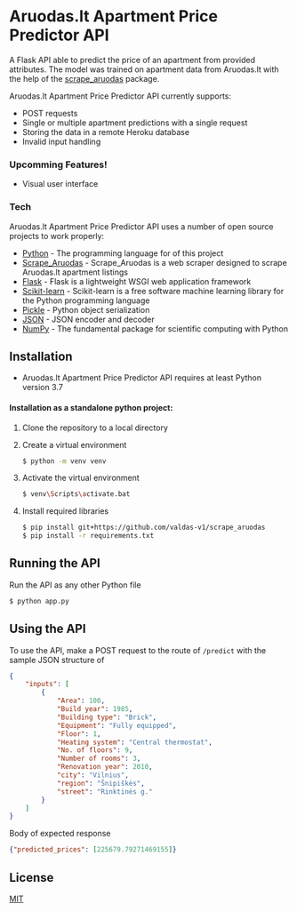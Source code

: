 # Aruodas.lt Apartment Price Predictor API
A Flask API able to predict the price of an apartment from provided attributes.
The model was trained on apartment data from Aruodas.lt with the help of the [scrape_aruodas](https://github.com/valdas-v1/scrape_aruodas) package.

Aruodas.lt Apartment Price Predictor API currently supports:
  - POST requests
  - Single or multiple apartment predictions with a single request
  - Storing the data in a remote Heroku database
  - Invalid input handling
### Upcomming Features!

  - Visual user interface

### Tech
Aruodas.lt Apartment Price Predictor API uses a number of open source projects to work properly:

* [Python](https://www.python.org/) - The programming language for of this project
* [Scrape_Aruodas](https://github.com/valdas-v1/scrape_aruodas) - Scrape_Aruodas is a web scraper designed to scrape Aruodas.lt apartment listings
* [Flask](https://flask.palletsprojects.com/en/1.1.x/) - Flask is a lightweight WSGI web application framework
* [Scikit-learn](https://scikit-learn.org/stable/) - Scikit-learn is a free software machine learning library for the Python programming language
* [Pickle](https://docs.python.org/3/library/pickle.html) - Python object serialization
* [JSON](https://docs.python.org/3/library/json.html) - JSON encoder and decoder
* [NumPy](https://numpy.org/) - The fundamental package for scientific computing with Python

## Installation
* Aruodas.lt Apartment Price Predictor API requires at least Python version 3.7

#### Installation as a standalone python project:

1) Clone the repository to a local directory

2) Create a virtual environment
    ```sh
    $ python -m venv venv
    ```
3) Activate the virtual environment
    ```sh
    $ venv\Scripts\activate.bat
    ```

4) Install required libraries
    ```sh
    $ pip install git+https://github.com/valdas-v1/scrape_aruodas
    $ pip install -r requirements.txt
    ```

## Running the API
Run the API as any other Python file
```sh
$ python app.py
```

## Using the API
To use the API, make a POST request to the route of ```/predict``` with the sample JSON structure of 
```JSON
{
    "inputs": [
        {
            "Area": 100,
            "Build year": 1985,
            "Building type": "Brick",
            "Equipment": "Fully equipped",
            "Floor": 1,
            "Heating system": "Central thermostat",
            "No. of floors": 9,
            "Number of rooms": 3,
            "Renovation year": 2010,
            "city": "Vilnius",
            "region": "Šnipiškės",
            "street": "Rinktinės g."
        }
    ]
}
```


Body of expected response
```JSON
{"predicted_prices": [225679.79271469155]}
```

License
----

[MIT](LICENSE)